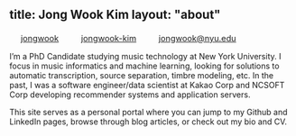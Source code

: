 title: Jong Wook Kim
layout: "about"
---

<style type="text/css">
span.fa { font-size: 11pt; color: #222; margin-left: -5px; margin-right: 5px; }
@media screen and (max-width: 839px) { span.fa { display: block; } }
span.fa:before { font-family: FontAwesome; display: inline-block; width: 25px; text-align: center; }
span.fa:after { content: "　"; }
span.fa-github:before { content: "\f113"; }
span.fa-linkedin:before { content: "\f0e1"; }
span.fa-envelope:before { content: "\f0e0"; }
span.fa a { color: #222; border-bottom: none; }
span.fa a:hover { color: #222; }
</style>

<span class="fa fa-github"><a href="https://github.com/jongwook">jongwook</a></span><span class="fa fa-linkedin"><a href="https://www.linkedin.com/in/jongwook-kim">jongwook-kim</a></span><span class="fa fa-envelope"><a href="mailto:jongwook@nyu.edu">jongwook@nyu.edu</a></span>

I’m a PhD Candidate studying music technology at New York University. I focus in music informatics and machine learning, looking for solutions to automatic transcription, source separation, timbre modeling, etc. In the past, I was a software engineer/data scientist at Kakao Corp and NCSOFT Corp developing recommender systems and application servers.

This site serves as a personal portal where you can jump to my Github and LinkedIn pages, browse through blog articles, or check out my bio and CV.
